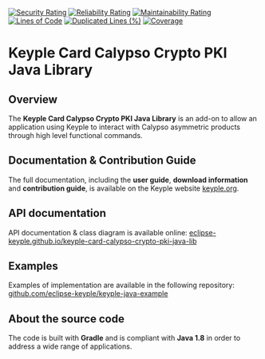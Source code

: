 [![Security Rating](https://sonarcloud.io/api/project_badges/measure?project=eclipse_keyple-card-calypso-crypto-pki-java-lib&metric=security_rating)](https://sonarcloud.io/summary/new_code?id=eclipse_keyple-card-calypso-crypto-pki-java-lib)
[![Reliability Rating](https://sonarcloud.io/api/project_badges/measure?project=eclipse_keyple-card-calypso-crypto-pki-java-lib&metric=reliability_rating)](https://sonarcloud.io/summary/new_code?id=eclipse_keyple-card-calypso-crypto-pki-java-lib)
[![Maintainability Rating](https://sonarcloud.io/api/project_badges/measure?project=eclipse_keyple-card-calypso-crypto-pki-java-lib&metric=sqale_rating)](https://sonarcloud.io/summary/new_code?id=eclipse_keyple-card-calypso-crypto-pki-java-lib)
[![Lines of Code](https://sonarcloud.io/api/project_badges/measure?project=eclipse_keyple-card-calypso-crypto-pki-java-lib&metric=ncloc)](https://sonarcloud.io/summary/new_code?id=eclipse_keyple-card-calypso-crypto-pki-java-lib)
[![Duplicated Lines (%)](https://sonarcloud.io/api/project_badges/measure?project=eclipse_keyple-card-calypso-crypto-pki-java-lib&metric=duplicated_lines_density)](https://sonarcloud.io/summary/new_code?id=eclipse_keyple-card-calypso-crypto-pki-java-lib)
[![Coverage](https://sonarcloud.io/api/project_badges/measure?project=eclipse_keyple-card-calypso-crypto-pki-java-lib&metric=coverage)](https://sonarcloud.io/summary/new_code?id=eclipse_keyple-card-calypso-crypto-pki-java-lib)

# Keyple Card Calypso Crypto PKI Java Library

## Overview

The **Keyple Card Calypso Crypto PKI Java Library** is an add-on to allow an application using Keyple to interact with Calypso asymmetric products through high level functional commands.

## Documentation & Contribution Guide

The full documentation, including the **user guide**, **download information** and **contribution guide**, is available on the Keyple website [keyple.org](https://keyple.org).

## API documentation

API documentation & class diagram is available online: [eclipse-keyple.github.io/keyple-card-calypso-crypto-pki-java-lib](https://eclipse-keyple.github.io/keyple-card-calypso-crypto-pki-java-lib)

## Examples

Examples of implementation are available in the following repository: [github.com/eclipse-keyple/keyple-java-example](https://github.com/eclipse-keyple/keyple-java-example)

## About the source code

The code is built with **Gradle** and is compliant with **Java 1.8** in order to address a wide range of applications.